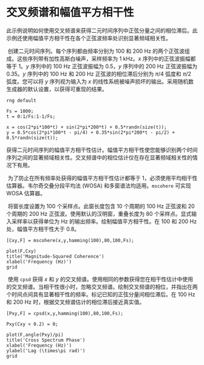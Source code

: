 # 交叉频谱和幅值平方相干性

​		此示例说明如何使用交叉频谱来获得二元时间序列中正弦分量之间的相位滞后。此示例还使用幅值平方相干性在各个正弦波频率处识别显著频域相关性。

​		创建二元时间序列。每个序列都由频率分别为 100 和 200 Hz 的两个正弦波组成。这些序列带有加性高斯白噪声，采样频率为 1 kHz。*x* 序列中的正弦波振幅都等于 1。*y* 序列中的 100 Hz 正弦波振幅为 0.5，*y* 序列中的 200 Hz 正弦波振幅为 0.35。*y* 序列中的 100 Hz 和 200 Hz 正弦波的相位滞后分别为 *π*/4 弧度和 *π*/2 弧度。您可以将 *y* 序列视为输入为 *x* 的线性系统被噪声损坏的输出。采用随机数生成器的默认设置，以获得可重现的结果。

```
rng default

Fs = 1000;
t = 0:1/Fs:1-1/Fs;

x = cos(2*pi*100*t) + sin(2*pi*200*t) + 0.5*randn(size(t));
y = 0.5*cos(2*pi*100*t - pi/4) + 0.35*sin(2*pi*200*t - pi/2) + 0.5*randn(size(t));
```

​		获得二元时间序列的幅值平方相干性估计。幅值平方相干性使您能够识别两个时间序列之间的显著频域相关性。交叉频谱中的相位估计仅在存在显著频域相关性的情况下有用。

​		为了防止在所有频率处获得的幅值平方相干性估计都等于 1，必须使用平均相干性估算器。韦尔奇交叠分段平均法 (WOSA) 和多窗谱法均适用。`mscohere` 可实现 WOSA 估算器。

​		将窗长度设置为 100 个采样点。此窗长度包含 10 个周期的 100 Hz 正弦波和 20 个周期的 200 Hz 正弦波。使用默认的汉明窗，重叠长度为 80 个采样点。显式输入采样率以获得单位为 Hz 的输出频率。绘制幅值平方相干性。在 100 和 200 Hz 处，幅值平方相干性大于 0.8。

```
[Cxy,F] = mscohere(x,y,hamming(100),80,100,Fs);

plot(F,Cxy)
title('Magnitude-Squared Coherence')
xlabel('Frequency (Hz)')
grid
```

​		使用 `cpsd` 获得 *x* 和 *y* 的交叉频谱。使用相同的参数获得您在相干性估计中使用的交叉频谱。当相干性很小时，忽略交叉频谱。绘制交叉频谱的相位，并指出在两个时间点间具有显著相干性的频率。标记已知的正弦分量间相位滞后。在 100 Hz 和 200 Hz 时，根据交叉频谱估计的相位滞后接近真实值。

```
[Pxy,F] = cpsd(x,y,hamming(100),80,100,Fs);

Pxy(Cxy < 0.2) = 0;

plot(F,angle(Pxy)/pi)
title('Cross Spectrum Phase')
xlabel('Frequency (Hz)')
ylabel('Lag (\times\pi rad)')
grid
```



